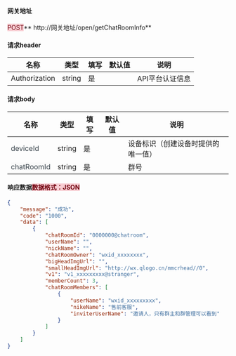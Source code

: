 #### 网关地址
<font style="background:#F8CED3;color:#70000D">POST</font>** http://网关地址/open/getChatRoomInfo**

#### 请求header
| **名称** | **类型** | **填写** | **默认值** | **说明** |
| --- | --- | --- | --- | --- |
| Authorization | string | 是 |  | API平台认证信息 |


#### 请求body
| **名称** | **类型** | **填写** | **默认值** | **说明** |
| --- | --- | --- | --- | --- |
| <font style="color:#364149;">deviceId</font> | string | 是 |  | 设备标识（创建设备时提供的唯一值） |
| <font style="color:#364149;background-color:#FAFAFA;">chatRoomId</font> | string | 是 |  | 群号 |


#### 响应数据<font style="background:#F8CED3;color:#70000D">数据格式：JSON</font>
```json
{
    "message": "成功",
    "code": "1000",
    "data": [
        {
            "chatRoomId": "0000000@chatroom",
            "userName": "",
            "nickName": "",
            "chatRoomOwner": "wxid_xxxxxxxx",
            "bigHeadImgUrl": "",
            "smallHeadImgUrl": "http://wx.qlogo.cn/mmcrhead//0",
            "v1": "v1_xxxxxxxxx@stranger",
            "memberCount": 3,
            "chatRoomMembers": [
                {
                    "userName": "wxid_xxxxxxxxx",
                    "nikeName": "售前客服",
                    "inviterUserName": "邀请人，只有群主和群管理可以看到"
                }
            ]
        }
    ]
}
```

#### 
